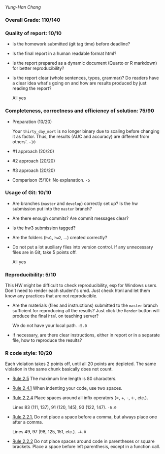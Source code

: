 *Yung-Han Chang*

### Overall Grade: 110/140

### Quality of report: 10/10

- Is the homework submitted (git tag time) before deadline? 

- Is the final report in a human readable format html? 

- Is the report prepared as a dynamic document (Quarto or R markdown) for better reproducibility?

- Is the report clear (whole sentences, typos, grammar)? Do readers have a clear idea what's going on and how are results produced by just reading the report? 

    All yes

### Completeness, correctness and efficiency of solution: 75/90

- Preparation (10/20)

    Your `thirty_day_mort` is no longer binary due to scaling before changing it as factor. Thus, the results (AUC and accuracy) are different from others'. `-10`

- #1 approach (20/20)
    
- #2 approach (20/20)
    
- #3 approach (20/20)

- Comparison (5/10): No explanation. `-5`

	    
### Usage of Git: 10/10

- Are branches (`master` and `develop`) correctly set up? Is the hw submission put into the `master` branch?

- Are there enough commits? Are commit messages clear? 
          
- Is the hw3 submission tagged? 

- Are the folders (`hw1`, `hw2`, ...) created correctly? 
  
- Do not put a lot auxiliary files into version control. If any unnecessary files are in Git, take 5 points off.

    All yes

### Reproducibility: 5/10

This HW might be difficult to check reproducibility, esp for Windows users. Don't need to render each student's qmd. Just check html and let them know any practices that are not reproducible. 

- Are the materials (files and instructions) submitted to the `master` branch sufficient for reproducing all the results? Just click the `Render` button will produce the final `html` on teaching server? 

    We do not have your local path. `-5.0`

- If necessary, are there clear instructions, either in report or in a separate file, how to reproduce the results?

### R code style: 10/20

Each violation takes 2 points off, until all 20 points are depleted. The same violation in the same chunk basically does not count.

- [Rule 2.5](https://style.tidyverse.org/syntax.html#long-lines) The maximum line length is 80 characters.  

- [Rule 2.4.1](https://style.tidyverse.org/syntax.html#indenting) When indenting your code, use two spaces.  

- [Rule 2.2.4](https://style.tidyverse.org/syntax.html#infix-operators) Place spaces around all infix operators (=, +, -, &lt;-, etc.).  

    Lines 83 (111, 137), 91 (120, 145), 93 (122, 147). `-6.0`

- [Rule 2.2.1.](https://style.tidyverse.org/syntax.html#commas) Do not place a space before a comma, but always place one after a comma.

    Lines 49, 97 (98, 125, 151, etc.). `-4.0`

- [Rule 2.2.2](https://style.tidyverse.org/syntax.html#parentheses) Do not place spaces around code in parentheses or square brackets. Place a space before left parenthesis, except in a function call.
